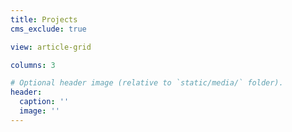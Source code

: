 ```yaml
---
title: Projects
cms_exclude: true

view: article-grid

columns: 3

# Optional header image (relative to `static/media/` folder).
header:
  caption: ''
  image: ''
---
```

